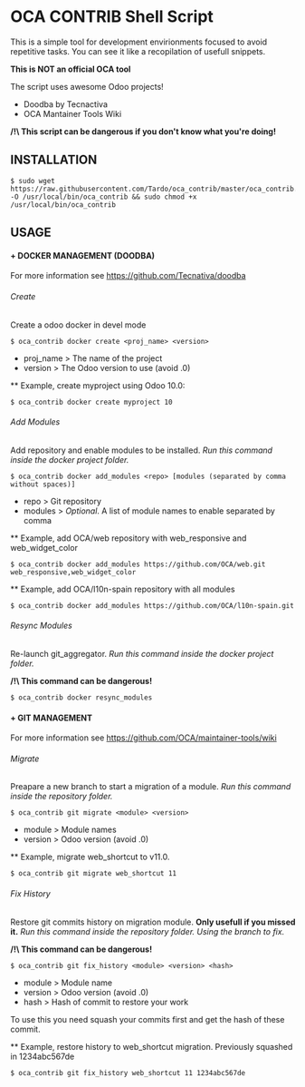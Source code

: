 # OCA CONTRIB Shell Script
This is a simple tool for development envirionments focused to avoid repetitive tasks.
You can see it like a recopilation of usefull snippets.

**This is NOT an official OCA tool**

The script uses awesome Odoo projects!
- Doodba by Tecnactiva
- OCA Mantainer Tools Wiki

**/!\ This script can be dangerous if you don't know what you're doing!**

## INSTALLATION
```
$ sudo wget https://raw.githubusercontent.com/Tardo/oca_contrib/master/oca_contrib.sh -O /usr/local/bin/oca_contrib && sudo chmod +x /usr/local/bin/oca_contrib
```

## USAGE

#### + DOCKER MANAGEMENT (DOODBA)
For more information see https://github.com/Tecnativa/doodba
###### Create
Create a odoo docker in devel mode

```$ oca_contrib docker create <proj_name> <version>```
- proj_name > The name of the project
- version > The Odoo version to use (avoid .0)

** Example, create myproject using Odoo 10.0:

```$ oca_contrib docker create myproject 10```

###### Add Modules
Add repository and enable modules to be installed. _Run this command inside the docker project folder._

```$ oca_contrib docker add_modules <repo> [modules (separated by comma without spaces)]```
- repo > Git repository
- modules > _Optional_. A list of module names to enable separated by comma

** Example, add OCA/web repository with web_responsive and web_widget_color

```$ oca_contrib docker add_modules https://github.com/OCA/web.git web_responsive,web_widget_color```

** Example, add OCA/l10n-spain repository with all modules

```$ oca_contrib docker add_modules https://github.com/OCA/l10n-spain.git```

###### Resync Modules
Re-launch git_aggregator. _Run this command inside the docker project folder._

**/!\ This command can be dangerous!**

```$ oca_contrib docker resync_modules```

#### + GIT MANAGEMENT
For more information see https://github.com/OCA/maintainer-tools/wiki
###### Migrate
Preapare a new branch to start a migration of a module. _Run this command inside the repository folder._

```$ oca_contrib git migrate <module> <version>```
- module > Module names
- version > Odoo version (avoid .0)

** Example, migrate web_shortcut to v11.0.

```$ oca_contrib git migrate web_shortcut 11```

###### Fix History
Restore git commits history on migration module. **Only usefull if you missed it.** _Run this command inside the repository folder. Using the branch to fix._

**/!\ This command can be dangerous!**

```$ oca_contrib git fix_history <module> <version> <hash>```
- module > Module name
- version > Odoo version (avoid .0)
- hash > Hash of commit to restore your work

To use this you need squash your commits first and get the hash of these commit.

** Example, restore history to web_shortcut migration. Previously squashed in 1234abc567de

```$ oca_contrib git fix_history web_shortcut 11 1234abc567de```
